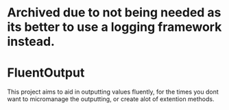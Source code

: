 # Archived due to not being needed as its better to use a logging framework instead.

# FluentOutput

This project aims to aid in outputting values fluently,
for the times you dont want to micromanage the outputting, or create alot of extention methods.
